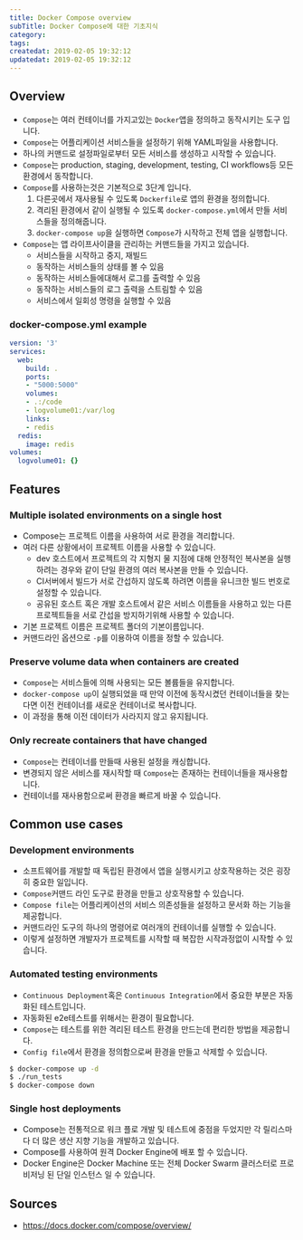 ```yaml
---
title: Docker Compose overview
subTitle: Docker Compose에 대한 기초지식
category: 
tags: 
createdat: 2019-02-05 19:32:12
updatedat: 2019-02-05 19:32:12
---
```


## Overview

* `Compose`는 여러 컨테이너를 가지고있는 `Docker`앱을 정의하고 동작시키는 도구
  입니다. 
* `Compose`는 어플리케이션 서비스들을 설정하기 위해 YAML파일을 사용합니다.
* 하나의 커맨드로 설정파일로부터 모든 서비스를 생성하고 시작할 수 있습니다.
* `Compose`는 production, staging, development, testing, CI workflows등 모든
  환경에서 동작합니다.
* `Compose`를 사용하는것은 기본적으로 3단계 입니다.
  1. 다른곳에서 재사용될 수 있도록 `Dockerfile`로 앱의 환경을 정의합니다.
  2.  격리된 환경에서 같이 실행될 수 있도록 `docker-compose.yml`에서 만들 
    서비스들을 정의해줍니다.
  3. `docker-compose up`을 실행하면 `Compose`가 시작하고 전체 앱을 실행합니다.
* `Compose`는 앱 라이프사이클을 관리하는 커맨드들을 가지고 있습니다.
  * 서비스들을 시작하고 중지, 재빌드
  * 동작하는 서비스들의 상태를 볼 수 있음
  * 동작하는 서비스들에대해서 로그를 출력할 수 있음
  * 동작하는 서비스들의 로그 출력을 스트림할 수 있음
  * 서비스에서 일회성 명령을 실행할 수 있음

### docker-compose.yml example

```yml
version: '3'
services:
  web:
    build: .
    ports:
    - "5000:5000"
    volumes:
    - .:/code
    - logvolume01:/var/log
    links:
    - redis
  redis:
    image: redis
volumes:
  logvolume01: {}
```

## Features

### Multiple isolated environments on a single host

* Compose는 프로젝트 이름을 사용하여 서로 환경을 격리합니다.
* 여러 다른 상황에서이 프로젝트 이름을 사용할 수 있습니다.
  * dev 호스트에서 프로젝트의 각 지형지 물 지점에 대해 안정적인 복사본을
    실행하려는 경우와 같이 단일 환경의 여러 복사본을 만들 수 있습니다.
  * CI서버에서 빌드가 서로 간섭하지 않도록 하려면 이름을 유니크한 빌드 번호로 
    설정할 수 있습니다.
  * 공유된 호스트 혹은 개발 호스트에서 같은 서비스 이름들을 사용하고 있는 다른 
    프로젝트들을 서로 간섭을 방지하기위해 사용할 수 있습니다.
* 기본 프로젝트 이름은 프로젝트 폴더의 기본이름입니다.
* 커맨드라인 옵션으로 `-p`를 이용하여 이름을 정할 수 있습니다.

### Preserve volume data when containers are created

* `Compose`는 서비스들에 의해 사용되는 모든 볼륨들을 유지합니다. 
* `docker-compose up`이 실행되었을 때 만약 이전에 동작시켰던 컨테이너들을
  찾는다면 이전 컨테이너를 새로운 컨테이너로 복사합니다.
* 이 과정을 통해 이전 데이터가 사라지지 않고 유지됩니다.

### Only recreate containers that have changed

* `Compose`는 컨테이너를 만들때 사용된 설정을 캐싱합니다.
* 변경되지 않은 서비스를 재시작할 때 `Compose`는 존재하는 컨테이너들을
  재사용합니다.
* 컨테이너를 재사용함으로써 환경을 빠르게 바꿀 수 있습니다.

## Common use cases

### Development environments

* 소프트웨어를 개발할 때 독립된 환경에서 앱을 실행시키고 상호작용하는 것은
  굉장히 중요한 일입니다.
* `Compose`커맨드 라인 도구로 환경을 만들고 상호작용할 수 있습니다.
* `Compose file`는 어플리케이션의 서비스 의존성들을 설정하고 문서화 하는 기능을
  제공합니다.
* 커맨드라인 도구의 하나의 명령어로 여러개의 컨테이너를 실행할 수 있습니다.
* 이렇게 설정하면 개발자가 프로젝트를 시작할 때 복잡한 시작과정없이 시작할 수
  있습니다.

### Automated testing environments

* `Continuous Deployment`혹은 `Continuous Integration`에서 중요한 부분은
  자동화된 테스트입니다.
* 자동화된 e2e테스트를 위해서는 환경이 필요합니다.
* `Compose`는 테스트를 위한 격리된 테스트 환경을 만드는데 편리한 방법을
  제공합니다.
* `Config file`에서 환경을 정의함으로써 환경을 만들고 삭제할 수 있습니다.

```bash
$ docker-compose up -d
$ ./run_tests
$ docker-compose down
```

### Single host deployments

* Compose는 전통적으로 워크 플로 개발 및 테스트에 중점을 두었지만 각 릴리스마다
  더 많은 생산 지향 기능을 개발하고 있습니다.
* Compose를 사용하여 원격 Docker Engine에 배포 할 수 있습니다.
* Docker Engine은 Docker Machine 또는 전체 Docker Swarm 클러스터로 프로비저닝
  된 단일 인스턴스 일 수 있습니다.

## Sources

* https://docs.docker.com/compose/overview/

